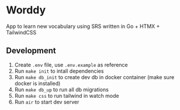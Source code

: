 # Worddy

App to learn new vocabulary using SRS written in Go + HTMX + TailwindCSS

## Development
1. Create `.env` file, use `.env.example` as reference
2. Run `make init` to intall dependencies
3. Run `make db_init` to create dev db in docker container (make sure docker is installed)
4. Run `make db_up` to run all db migrations
5. Run `make css` to run tailwind in watch mode
6. Run `air` to start dev server